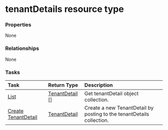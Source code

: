 # tenantDetails resource type



### Properties
None

### Relationships
None


### Tasks

| Task		   | Return Type	|Description|
|:---------------|:--------|:----------|
|[List](../api/tenantdetail_list.md) | [TenantDetail](tenantdetail.md) [] |Get tenantDetail object collection. |
|[Create TenantDetail](../api/tenantdetail_post_tenantdetails.md) |[TenantDetail](tenantdetail.md)| Create a new TenantDetail by posting to the tenantDetails collection.|

<!-- uuid: 8711d057-7644-47db-bd01-118f0a6712ba
2015-10-16 09:51:20 UTC -->
<!-- {
  "type": "#page.annotation",
  "description": "tenantDetails resource",
  "keywords": "",
  "section": "documentation",
  "tocPath": ""
}-->
